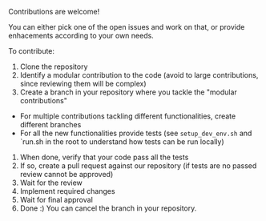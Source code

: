 Contributions are welcome!

You can either pick one of the open issues and work on that, or provide enhacements according to your own needs.

To contribute:
1. Clone the repository
1. Identify a modular contribution to the code (avoid to large contributions, since reviewing them will be complex)
1. Create a branch in your repository where you tackle the "modular contributions"
  - For multiple contributions tackling different functionalities, create different branches
  - For all the new functionalities provide tests (see `setup_dev_env.sh` and `run.sh in the root to understand how tests can be run locally)
1. When done, verify that your code pass all the tests
1. If so, create a pull request against our repository (if tests are no passed review cannot be approved)
1. Wait for the review
1. Implement required changes
1. Wait for final approval
1. Done :) You can cancel the branch in your repository.
